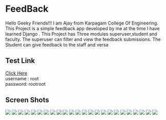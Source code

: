 # FeedBack
  Hello Geeky Friends!!! I am Ajay from Karpagam College Of Engineering. This Project is a simple feedback
app developed by me at the time I have learned Django . This Project has Three modules superuser,student and faculty.
The superuser can filter and view the feedback submissions. The Student can give feedback to the staff and versa

## Test Link
<a href="https://feed102.herokuapp.com/">Click Here</a><br>
username : root<br>
password: rootroot

## Screen Shots

<img src="screenshot/1.png" >
<img src="screenshot/2.png" >
<img src="screenshot/3.png" >
<img src="screenshot/4.png" >
<img src="screenshot/5.png" >
<img src="screenshot/6.png" >
<img src="screenshot/7.png" >
<img src="screenshot/8.png" >
<img src="screenshot/9.png" >
<img src="screenshot/10.png" >
<img src="screenshot/11.png" >
<img src="screenshot/12.png" >
<img src="screenshot/13.png" >
<img src="screenshot/14.png" >
<img src="screenshot/15.png" >
<img src="screenshot/16.png" >
<img src="screenshot/17.png" >
<img src="screenshot/18.png" >
<img src="screenshot/19.png" >
<img src="screenshot/20.png" >
<img src="screenshot/21.png" >
<img src="screenshot/22.png" >
<img src="screenshot/23.png" >
<img src="screenshot/24.png" >
